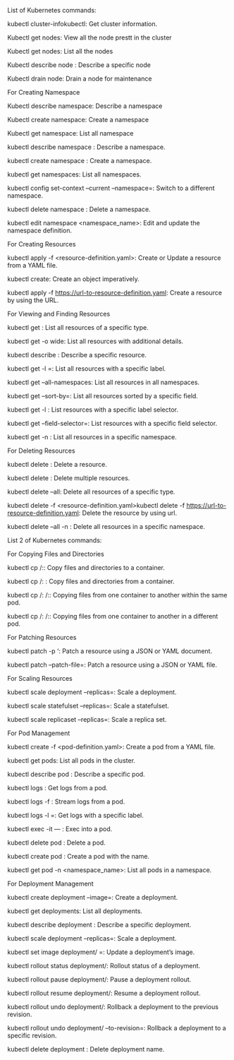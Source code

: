 List of Kubernetes commands:

kubectl cluster-infokubectl: Get cluster information.

Kubectl get nodes: View all the node prestt in the cluster

Kubectl get nodes: List all the nodes

Kubectl describe node <node name>: Describe a specific node

Kubectl drain node: Drain a node for maintenance

For Creating Namespace

Kubectl describe namespace: Describe a namespace

Kubectl create namespace: Create a namespace

Kubectl get namespace: List all namespace

kubectl describe namespace <namespace-name>: Describe a namespace.

kubectl create namespace <namespace-name>: Create a namespace.

kubectl get namespaces: List all namespaces.

kubectl config set-context –current –namespace=<namespace-name>: Switch to a different namespace.

kubectl delete namespace <namespace-name>: Delete a namespace.

kubectl edit namespace <namespace_name>: Edit and update the namespace definition.

For Creating Resources

kubectl apply -f <resource-definition.yaml>: Create or Update a resource from a YAML file.

kubectl create: Create an object imperatively.

kubectl apply -f https://url-to-resource-definition.yaml: Create a resource by using the URL.

For Viewing and Finding Resources

kubectl get <resource-type>: List all resources of a specific type.

kubectl get <resource-type> -o wide: List all resources with additional details.

kubectl describe <resource-type> <resource-name>: Describe a specific resource.

kubectl get <resource-type> -l <label-key>=<label-value>: List all resources with a specific label.

kubectl get <resource-type> –all-namespaces: List all resources in all namespaces.

kubectl get <resource-type> –sort-by=<field>: List all resources sorted by a specific field.

kubectl get <resource-type> -l <label-selector>: List resources with a specific label selector.

kubectl get <resource-type> –field-selector=<field-selector>: List resources with a specific field selector.

kubectl get <resource-type> -n <namespace>: List all resources in a specific namespace.

For Deleting Resources

kubectl delete <resource-type> <resource-name>: Delete a resource.

kubectl delete <resource-type1> <resource-name1> <resource-type2> <resource-name2>: Delete multiple resources.

kubectl delete <resource-type> –all: Delete all resources of a specific type.

kubectl delete -f <resource-definition.yaml>kubectl delete -f https://url-to-resource-definition.yaml: Delete the resource by using url.

kubectl delete <resource-type> –all -n <namespace>: Delete all resources in a specific namespace.



List 2 of Kubernetes commands:

For Copying Files and Directories

kubectl cp <local-path> <namespace>/<pod-name>:<container-path>: Copy files and directories to a container.

kubectl cp <namespace>/<pod-name>:<container-path> <local-path>: Copy files and directories from a container.

kubectl cp <namespace>/<pod-name>:<source-container-path> <destination-namespace>/<destination-pod-name>:<destination-container-path>: Copying files from one container to another within the same pod.

kubectl cp <namespace>/<source-pod-name>:<source-container-path> <destination-namespace>/<destination-pod-name>:<destination-container-path>: Copying files from one container to another in a different pod.

For Patching Resources

kubectl patch <resource-type> <resource-name> -p ‘<patch-document>: Patch a resource using a JSON or YAML document.

kubectl patch <resource-type> <resource-name> –patch-file=<patch-file>: Patch a resource using a JSON or YAML file.

For Scaling Resources

kubectl scale deployment <deployment-name> –replicas=<replica-count>: Scale a deployment.

kubectl scale statefulset <statefulset-name> –replicas=<replica-count>: Scale a statefulset.

kubectl scale replicaset <replicaset-name> –replicas=<replica-count>: Scale a replica set.

For Pod Management

kubectl create -f <pod-definition.yaml>: Create a pod from a YAML file.

kubectl get pods: List all pods in the cluster.

kubectl describe pod <pod-name>: Describe a specific pod.

kubectl logs <pod-name>: Get logs from a pod.

kubectl logs -f <pod-name>: Stream logs from a pod.

kubectl logs -l <label-key>=<label-value>: Get logs with a specific label.

kubectl exec -it <pod-name> — <command>: Exec into a pod.

kubectl delete pod <pod-name>: Delete a pod.

kubectl create pod <pod-name>: Create a pod with the name.

kubectl get pod -n <namespace_name>: List all pods in a namespace.

For Deployment Management

kubectl create deployment <deployment-name> –image=<image-name>: Create a deployment.

kubectl get deployments: List all deployments.

kubectl describe deployment <deployment-name>: Describe a specific deployment.

kubectl scale deployment <deployment-name> –replicas=<replica-count>: Scale a deployment.

kubectl set image deployment/<deployment-name> <container-name>=<new-image-name>: Update a deployment’s image.

kubectl rollout status deployment/<deployment-name>: Rollout status of a deployment.

kubectl rollout pause deployment/<deployment-name>: Pause a deployment rollout.

kubectl rollout resume deployment/<deployment-name>: Resume a deployment rollout.

kubectl rollout undo deployment/<deployment-name>: Rollback a deployment to the previous revision.

kubectl rollout undo deployment/<deployment-name> –to-revision=<revision-number>: Rollback a deployment to a specific revision.

kubectl delete deployment <deployment-name>: Delete deployment name.
